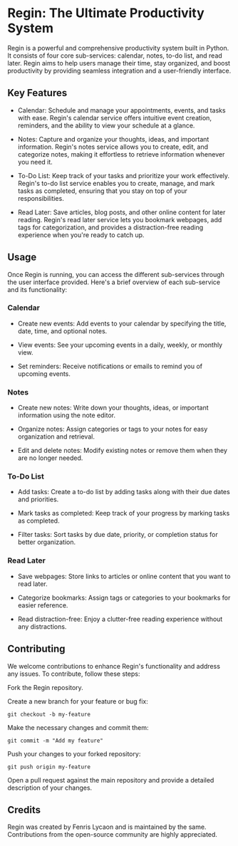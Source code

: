 # Regin: The Ultimate Productivity System

<!-- Regin Logo -->

Regin is a powerful and comprehensive productivity system built in Python. It consists of four core sub-services: calendar, notes, to-do list, and read later. Regin aims to help users manage their time, stay organized, and boost productivity by providing seamless integration and a user-friendly interface.

## Key Features

- Calendar: Schedule and manage your appointments, events, and tasks with ease. Regin's calendar service offers intuitive event creation, reminders, and the ability to view your schedule at a glance.

- Notes: Capture and organize your thoughts, ideas, and important information. Regin's notes service allows you to create, edit, and categorize notes, making it effortless to retrieve information whenever you need it.

- To-Do List: Keep track of your tasks and prioritize your work effectively. Regin's to-do list service enables you to create, manage, and mark tasks as completed, ensuring that you stay on top of your responsibilities.

- Read Later: Save articles, blog posts, and other online content for later reading. Regin's read later service lets you bookmark webpages, add tags for categorization, and provides a distraction-free reading experience when you're ready to catch up.

## Usage

Once Regin is running, you can access the different sub-services through the user interface provided. Here's a brief overview of each sub-service and its functionality:

### Calendar

- Create new events: Add events to your calendar by specifying the title, date, time, and optional notes.

- View events: See your upcoming events in a daily, weekly, or monthly view.

- Set reminders: Receive notifications or emails to remind you of upcoming events.

### Notes

- Create new notes: Write down your thoughts, ideas, or important information using the note editor.

- Organize notes: Assign categories or tags to your notes for easy organization and retrieval.

- Edit and delete notes: Modify existing notes or remove them when they are no longer needed.

### To-Do List

- Add tasks: Create a to-do list by adding tasks along with their due dates and priorities.

- Mark tasks as completed: Keep track of your progress by marking tasks as completed.

- Filter tasks: Sort tasks by due date, priority, or completion status for better organization.

### Read Later

- Save webpages: Store links to articles or online content that you want to read later.

- Categorize bookmarks: Assign tags or categories to your bookmarks for easier reference.

- Read distraction-free: Enjoy a clutter-free reading experience without any distractions.

## Contributing

We welcome contributions to enhance Regin's functionality and address any issues. To contribute, follow these steps:

Fork the Regin repository.

Create a new branch for your feature or bug fix:

```shell
git checkout -b my-feature
```

Make the necessary changes and commit them:

```shell
git commit -m "Add my feature"
```

Push your changes to your forked repository:

```shell
git push origin my-feature
```

Open a pull request against the main repository and provide a detailed description of your changes.

## Credits

Regin was created by Fenris Lycaon and is maintained by the same. Contributions from the open-source community are highly appreciated.
